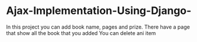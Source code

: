 # Ajax-Implementation-Using-Django-
In this project you can add book name, pages and prize.
There have a page that show all the book that you added
You can delete ani item

